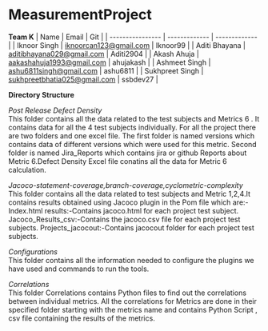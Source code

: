 # MeasurementProject
**Team K**
|       Name       | Email         | Git           | 
| ---------------- | ------------- | ------------- | 
| Iknoor Singh     | iknoorcan123@gmail.com  | Iknoor99  | 
| Aditi Bhayana    | aditibhayana029@gmail.com  | Aditi2904  | 
| Akash Ahuja      | aakashahuja1993@gmail.com | ahujakash  | 
| Ashmeet Singh    | ashu6811singh@gmail.com  | ashu6811  | 
| Sukhpreet Singh  | sukhpreetbhatia025@gmail.com  | ssbdev27  | 

**Directory Structure**

*Post Release Defect Density*  
This folder contains all the data related to the test subjects and Metrics 6 . It contains data for all the 4 test subjects individually. For all the project there are two folders and one excel file. The first folder is named versions which contains data of different versions which were used for this metric. Second folder is named Jira_Reports which contains jira or github Reports about Metric 6.Defect Density Excel file conatins all the data for Metric 6 calculation.

*Jacoco-statement-coverage,branch-coverage,cyclometric-complexity*  
This folder contains all the data related to test subjects and Metric 1,2,4.It contains results obtained using Jacoco plugin in the Pom file which are:-  
Index.html results:-Contains jacoco.html for each project test subject.
Jacoco_Results_csv:-Contains the jacoco.csv file for each project test subjects. 
Projects_jacocout:-Contains jacocout folder for each project test subjects.

*Configurations*  
This folder contains all the information needed to configure the plugins we have used and commands to run the tools.

*Correlations*  
This folder Correlations contains Python files to find out the correlations between individual metrics. All the correlations for Metrics are done in their specified folder starting with the metrics name and contains Python Script , csv file containing the results of the 
metrics.
